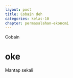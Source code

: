 ```yaml
---
layout: post
title: Cobain deh
categories: kelas-10
chapter: permasalahan-ekonomi
---
```


Cobain

# oke

Mantap sekali